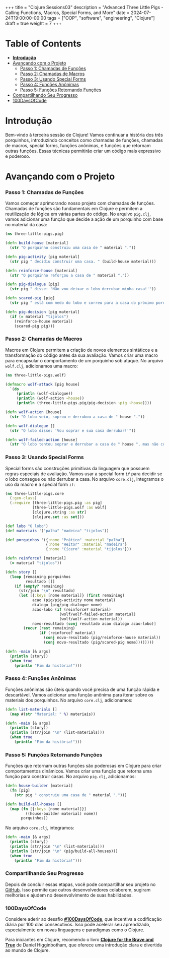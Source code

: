 +++
title = "Clojure Sessions03"
description = "Advanced Three Little Pigs - Calling Functions, Macros, Special Forms, and More"
date = 2024-07-24T19:00:00-00:00
tags = ["OOP", "software", "engineering", "Clojure"]
draft = true
weight = 7
+++

# Table of Contents
* **[Introdução](#introdução)**
* [Avançando com o Projeto](#avançando-com-o-projeto)
   - [Passo 1: Chamadas de Funções](#passo-1-chamadas-de-funções)
   - [Passo 2: Chamadas de Macros](#passo-2-chamadas-de-macros)
   - [Passo 3: Usando Special Forms](#passo-3-usando-special-forms)
   - [Passo 4: Funções Anônimas](#passo-4-funções-anônimas)
   - [Passo 5: Funções Retornando Funções](#passo-5-funções-retornando-funções)
* [Compartilhando Seu Progresso](#compartilhando-seu-progresso)
* [100DaysOfCode](#100daysofcode)

# Introdução

Bem-vindo à terceira sessão de Clojure! Vamos continuar a história dos três porquinhos, introduzindo conceitos como chamadas de funções, chamadas de macros, special forms, funções anônimas, e funções que retornam outras funções. Essas técnicas permitirão criar um código mais expressivo e poderoso.

# Avançando com o Projeto

### Passo 1: Chamadas de Funções

Vamos começar aprimorando nosso projeto com chamadas de funções. Chamadas de funções são fundamentais em Clojure e permitem a reutilização de lógica em várias partes do código. No arquivo `pig.clj`, vamos adicionar uma função que decide a ação de um porquinho com base no material da casa:

```clojure
(ns three-little-pigs.pig)

(defn build-house [material]
  (str "O porquinho construiu uma casa de " material "."))

(defn pig-activity [pig material]
  (str pig " decidiu construir uma casa. " (build-house material)))

(defn reinforce-house [material]
  (str "O porquinho reforçou a casa de " material "."))

(defn pig-dialogue [pig]
  (str pig " disse: 'Não vou deixar o lobo derrubar minha casa!'"))

(defn scared-pig [pig]
  (str pig " está com medo do lobo e correu para a casa do próximo porquinho."))

(defn pig-decision [pig material]
  (if (= material "tijolos")
    (reinforce-house material)
    (scared-pig pig)))
```

### Passo 2: Chamadas de Macros

Macros em Clojure permitem a criação de novos elementos sintáticos e a transformação do código antes da sua avaliação. Vamos criar uma macro para encapsular o comportamento de um porquinho sob ataque. No arquivo `wolf.clj`, adicionamos uma macro:

```clojure
(ns three-little-pigs.wolf)

(defmacro wolf-attack [pig house]
  `(do
     (println (wolf-dialogue))
     (println (wolf-action ~house))
     (println (three-little-pigs.pig/pig-decision ~pig ~house))))

(defn wolf-action [house]
  (str "O lobo veio, soprou e derrubou a casa de " house "."))

(defn wolf-dialogue []
  (str "O lobo disse: 'Vou soprar e sua casa derrubar!'"))

(defn wolf-failed-action [house]
  (str "O lobo tentou soprar e derrubar a casa de " house ", mas não conseguiu."))
```

### Passo 3: Usando Special Forms

Special forms são construções primitivas da linguagem que possuem regras especiais de avaliação. Vamos usar a special form `if` para decidir se o lobo consegue ou não derrubar a casa. No arquivo `core.clj`, integramos o uso da macro e a special form `if`:

```clojure
(ns three-little-pigs.core
  (:gen-class)
  (:require [three-little-pigs.pig :as pig]
            [three-little-pigs.wolf :as wolf]
            [clojure.string :as str]
            [clojure.set :as set]))

(def lobo "O lobo")
(def materiais '("palha" "madeira" "tijolos"))

(def porquinhos '({:nome "Prático" :material "palha"}
                  {:nome "Heitor" :material "madeira"}
                  {:nome "Cícero" :material "tijolos"}))

(defn reinforce? [material]
  (= material "tijolos"))

(defn story []
  (loop [remaining porquinhos
         resultado []]
    (if (empty? remaining)
      (str/join "\n" resultado)
      (let [{:keys [nome material]} (first remaining)
            acao (pig/pig-activity nome material)
            dialogo (pig/pig-dialogue nome)
            acao-lobo (if (reinforce? material)
                        (wolf/wolf-failed-action material)
                        (wolf/wolf-action material))
            novo-resultado (conj resultado acao dialogo acao-lobo)]
        (recur (rest remaining)
               (if (reinforce? material)
                 (conj novo-resultado (pig/reinforce-house material))
                 (conj novo-resultado (pig/scared-pig nome))))))))

(defn -main [& args]
  (println (story))
  (when true
    (println "Fim da história!")))
```

### Passo 4: Funções Anônimas

Funções anônimas são úteis quando você precisa de uma função rápida e descartável. Vamos adicionar uma função anônima para iterar sobre os materiais dos porquinhos. No arquivo `core.clj`, adicionamos:

```clojure
(defn list-materials []
  (map #(str "Material: " %) materiais))

(defn -main [& args]
  (println (story))
  (println (str/join "\n" (list-materials)))
  (when true
    (println "Fim da história!")))
```

### Passo 5: Funções Retornando Funções

Funções que retornam outras funções são poderosas em Clojure para criar comportamentos dinâmicos. Vamos criar uma função que retorna uma função para construir casas. No arquivo `pig.clj`, adicionamos:

```clojure
(defn house-builder [material]
  (fn [pig]
    (str pig " construiu uma casa de " material ".")))

(defn build-all-houses []
  (map (fn [{:keys [nome material]}]
         ((house-builder material) nome))
       porquinhos))
```

No arquivo `core.clj`, integramos:

```clojure
(defn -main [& args]
  (println (story))
  (println (str/join "\n" (list-materials)))
  (println (str/join "\n" (pig/build-all-houses)))
  (when true
    (println "Fim da história!")))
```

### Compartilhando Seu Progresso

Depois de concluir essas etapas, você pode compartilhar seu projeto no [GitHub](https://github.com). Isso permite que outros desenvolvedores colaborem, sugiram melhorias e ajudem no desenvolvimento de suas habilidades.

### 100DaysOfCode

Considere aderir ao desafio **[#100DaysOfCode](https://www.100daysofcode.com/)**, que incentiva a codificação diária por 100 dias consecutivos. Isso pode acelerar seu aprendizado, especialmente em novas linguagens e paradigmas como o Clojure.

Para iniciantes em Clojure, recomendo o livro **[Clojure for the Brave and True](https://www.braveclojure.com/)** de Daniel Higginbotham, que oferece uma introdução clara e divertida ao mundo de Clojure.
